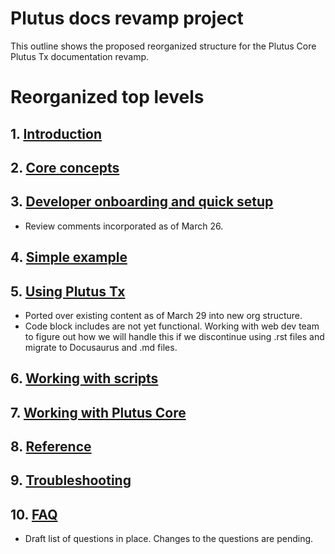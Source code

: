 # Plutus docs revamp project

This outline shows the proposed reorganized structure for the Plutus Core Plutus Tx documentation revamp. 

# Reorganized top levels

## 1. [Introduction](introduction.md)
## 2. [Core concepts](core-concepts.md)
## 3. [Developer onboarding and quick setup](dev-onboarding-quick-setup.md)
   - Review comments incorporated as of March 26. 
## 4. [Simple example](simple-example.md)
## 5. [Using Plutus Tx](using-plutus-tx.md)
   - Ported over existing content as of March 29 into new org structure. 
   - Code block includes are not yet functional. Working with web dev team to figure out how we will handle this if we discontinue using .rst files and migrate to Docusaurus and .md files. 
## 6. [Working with scripts](working-with-scripts.md)
## 7. [Working with Plutus Core](working-with-plutus-core.md)
## 8. [Reference](reference.md)
## 9. [Troubleshooting](troubleshooting.md)
## 10. [FAQ](faq.md)
   - Draft list of questions in place. Changes to the questions are pending. 

